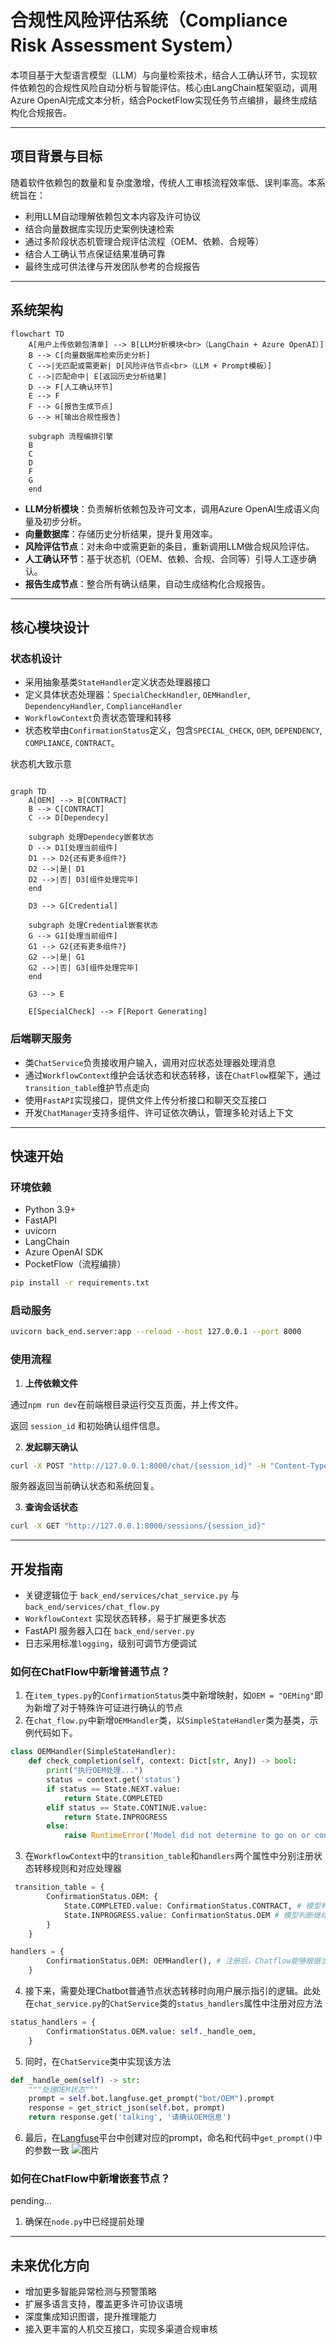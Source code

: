 # 合规性风险评估系统（Compliance Risk Assessment System）

本项目基于大型语言模型（LLM）与向量检索技术，结合人工确认环节，实现软件依赖包的合规性风险自动分析与智能评估。核心由LangChain框架驱动，调用Azure OpenAI完成文本分析，结合PocketFlow实现任务节点编排，最终生成结构化合规报告。

---

## 项目背景与目标

随着软件依赖包的数量和复杂度激增，传统人工审核流程效率低、误判率高。本系统旨在：

- 利用LLM自动理解依赖包文本内容及许可协议
- 结合向量数据库实现历史案例快速检索
- 通过多阶段状态机管理合规评估流程（OEM、依赖、合规等）
- 结合人工确认节点保证结果准确可靠
- 最终生成可供法律与开发团队参考的合规报告

---

## 系统架构

```mermaid
flowchart TD
    A[用户上传依赖包清单] --> B[LLM分析模块<br>（LangChain + Azure OpenAI）]
    B --> C[向量数据库检索历史分析]
    C -->|无匹配或需更新| D[风险评估节点<br>（LLM + Prompt模板）]
    C -->|匹配命中| E[返回历史分析结果]
    D --> F[人工确认环节]
    E --> F
    F --> G[报告生成节点]
    G --> H[输出合规性报告]
    
    subgraph 流程编排引擎
    B
    C
    D
    F
    G
    end
```

* **LLM分析模块**：负责解析依赖包及许可文本，调用Azure OpenAI生成语义向量及初步分析。
* **向量数据库**：存储历史分析结果，提升复用效率。
* **风险评估节点**：对未命中或需更新的条目，重新调用LLM做合规风险评估。
* **人工确认环节**：基于状态机（OEM、依赖、合规、合同等）引导人工逐步确认。
* **报告生成节点**：整合所有确认结果，自动生成结构化合规报告。

---

## 核心模块设计

### 状态机设计


* 采用抽象基类`StateHandler`定义状态处理器接口
* 定义具体状态处理器：`SpecialCheckHandler`, `OEMHandler`, `DependencyHandler`, `ComplianceHandler`
* `WorkflowContext`负责状态管理和转移
* 状态枚举由`ConfirmationStatus`定义，包含`SPECIAL_CHECK`, `OEM`, `DEPENDENCY`, `COMPLIANCE`, `CONTRACT`。
  
状态机大致示意

```mermaid

graph TD
    A[OEM] --> B[CONTRACT]
    B --> C[CONTRACT]
    C --> D[Dependecy]
    
    subgraph 处理Dependecy嵌套状态
    D --> D1[处理当前组件]
    D1 --> D2{还有更多组件?}
    D2 -->|是| D1
    D2 -->|否| D3[组件处理完毕]
    end
    
    D3 --> G[Credential]

    subgraph 处理Credential嵌套状态
    G --> G1[处理当前组件]
    G1 --> G2{还有更多组件?}
    G2 -->|是| G1
    G2 -->|否| G3[组件处理完毕]
    end
    
    G3 --> E

    E[SpecialCheck] --> F[Report Generating]

```


### 后端聊天服务

* 类`ChatService`负责接收用户输入，调用对应状态处理器处理消息
* 通过`WorkflowContext`维护会话状态和状态转移，该在`ChatFlow`框架下，通过`transition_table`维护节点走向
* 使用`FastAPI`实现接口，提供文件上传分析接口和聊天交互接口
* 开发`ChatManager`支持多组件、许可证依次确认，管理多轮对话上下文

---

## 快速开始

### 环境依赖

* Python 3.9+
* FastAPI
* uvicorn
* LangChain
* Azure OpenAI SDK
* PocketFlow（流程编排）

```bash
pip install -r requirements.txt
```

### 启动服务

```bash
uvicorn back_end.server:app --reload --host 127.0.0.1 --port 8000
```

### 使用流程

1. **上传依赖文件**

通过`npm run dev`在前端根目录运行交互页面，并上传文件。

返回 `session_id` 和初始确认组件信息。

2. **发起聊天确认**

```bash
curl -X POST "http://127.0.0.1:8000/chat/{session_id}" -H "Content-Type: application/json" -d '{"message":"用户输入内容"}'
```

服务器返回当前确认状态和系统回复。

3. **查询会话状态**

```bash
curl -X GET "http://127.0.0.1:8000/sessions/{session_id}"
```

---

## 开发指南

* 关键逻辑位于 `back_end/services/chat_service.py` 与 `back_end/services/chat_flow.py`
* `WorkflowContext` 实现状态转移，易于扩展更多状态
* FastAPI 服务器入口在 `back_end/server.py`
* 日志采用标准`logging`，级别可调节方便调试

### 如何在ChatFlow中新增普通节点？
1. 在`item_types.py`的`ConfirmationStatus`类中新增映射，如`OEM = "OEMing"`即为新增了对于特殊许可证进行确认的节点
2. 在`chat_flow.py`中新增`OEMHandler`类，以`SimpleStateHandler`类为基类，示例代码如下。
```python
class OEMHandler(SimpleStateHandler):
    def check_completion(self, context: Dict[str, Any]) -> bool:
        print("执行OEM处理...")
        status = context.get('status')
        if status == State.NEXT.value:
            return State.COMPLETED
        elif status == State.CONTINUE.value:
            return State.INPROGRESS
        else:
            raise RuntimeError('Model did not determine to go on or continue')
```
3. 在`WorkflowContext`中的`transition_table`和`handlers`两个属性中分别注册状态转移规则和对应处理器
```python
 transition_table = {
        ConfirmationStatus.OEM: {
            State.COMPLETED.value: ConfirmationStatus.CONTRACT, # 模型判断当前状态结束后的下一个状态
            State.INPROGRESS.value: ConfirmationStatus.OEM # 模型判断继续时停留在当前节点
        }
    }

handlers = {
        ConfirmationStatus.OEM: OEMHandler(), # 注册后，Chatflow能够根据当前状态选择对应的处理器
    }
```
4. 接下来，需要处理Chatbot普通节点状态转移时向用户展示指引的逻辑。此处在`chat_service.py`的`ChatService`类的`status_handlers`属性中注册对应方法
```python
status_handlers = {
        ConfirmationStatus.OEM.value: self._handle_oem,
    }
```
5. 同时，在`ChatService`类中实现该方法
```python
def _handle_oem(self) -> str:
    """处理OEM状态"""
    prompt = self.bot.langfuse.get_prompt("bot/OEM").prompt
    response = get_strict_json(self.bot, prompt)
    return response.get('talking', '请确认OEM信息')
```
6. 最后，在[Langfuse](http://140.231.236.162:8500/project/cmdh3nlkv0005pe07n90sru1k/prompts?pageIndex=0&pageSize=50&folder=bot)平台中创建对应的prompt，命名和代码中`get_prompt()`中的参数一致
![图片](src\imgs\langfuse_creating_pics.png)


### 如何在ChatFlow中新增嵌套节点？
pending...
1. 确保在`node.py`中已经提前处理

---

## 未来优化方向

* 增加更多智能异常检测与预警策略
* 扩展多语言支持，覆盖更多许可协议语境
* 深度集成知识图谱，提升推理能力
* 接入更丰富的人机交互接口，实现多渠道合规审核
